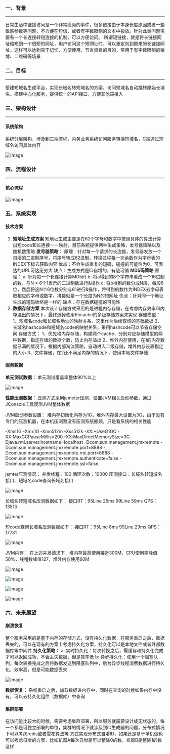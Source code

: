 ### 一、背景
* * *
日常生活中链接访问是一个非常高频的事件，很多链接由于本身长度原因或者一些敏感参数等问题，不方便在短信、或者有字数限制的文本中投放。针对此类问题需要有一个长连接转短连接的机制，可以方便访问。
所谓短链接，就是将长链接网址缩短到一个很短的网址，用户访问这个短网址时，可以重定向到原来的长链接网址。这样可以达到易于记忆、方便使用、节省资费的目的，常用于有字数限制的微博、二维码等场景

### 二、目标
* * *
搭建短域名生成平台，实现长域名转短域名的方案，访问短域名自动跳转原始长域名。搭建中心化服务，提供统一的API接口，方便其他端接入

### 三、架构设计
* * *
#### 系统架构
系统分层架构，涉及到三端流程，内务业务系统访问服务转换短域名，C端通过短域名访问具体内容

![image](https://github.com/lirui001/interview-assignments/blob/master/java/images/framework.png)

### 四、流程设计
* * *
#### 核心流程

![image](https://github.com/lirui001/interview-assignments/blob/master/java/images/process.png)

### 五、系统实现
#### 技术方案
1. **短地址生成方案**
   短地址生成主要是在62个字母和数字中按照具体的算法计算出短code和长连接一一映射，目前系统提供两种生成策略，发号器策略以及随机数策略
   **发号器策略：**
   原理：针对每一个请求的长连接，发号器发放一个自增的二进制序号，将序号转成62进制，转换过程每一次余数作为字母表的INDEX下标去获取内容
   优点：不会生成重复的短码，碰撞的可能性为0，可表达的URL可达无穷大
   缺点：生成方式是ID自增的，有迹可循
   **MD5码策略**
   原理：
   a: 针对每一个长连接计算MD5码
   b: 将a得到的8个字符串看成一个16进制的数，与N * 6个1表示的二进制数进行&操作
   c: 将b得到的数分成N段，每段6位，然后将这N个6位数分别与61进行&操作，将得到的数作为INDEX去字母表取相应的字母或数字，拼接就是一个长度为N的短网址
   优点：针对同一个地址生成的短码始终是一样的
   缺点：存在数据碰撞的可能性
2. **数据存储方案**
   本次设计存储方式采用的是进程内存存储，在考虑内存效率和内存溢出的情况下，最终选择使用Ehcache的多级存储方案来实现
   存储模型：
   1、短域名code和长域名地址的映射关系，这里作为后续查询的基础数据
   2、长域名hashcode和短域名code的映射关系，采用hashcode可以节省存储空间
   存储方式：
   1、优先堆内存存储，构建两个cache，分别对应存储模型的两种数据，指定存储的数据个数，防止内存溢出
   2、堆外内存使用，在1的内存数据已满的情况下，根据内部淘汰策略，自动进入二级存储，堆外内存设置指定的大小
   3、文件存储，在2还不满足内存的情况下，使用本地文件存储

#### 服务数据
**单元测试数据：**
单元测试覆盖率整体90%以上

![image](https://github.com/lirui001/interview-assignments/blob/master/java/images/junit.png)


**性能压测数据：**
压测方式采用jemeter压测，设置JVM相关启动参数，通过JConsole工具观测JVM整体数据

JVM启动参数设置：
堆内存初始化内存为1G，堆外内存最大设置为3G，由于没有专门的压测机器，在本机压测暂没有压测系统瓶颈，只是看系统的相关性能

-Xms1G -Xmx1G -Xmn512m -Xss512k -XX:+UseG1GC -XX:MaxGCPauseMillis=200  -XX:MaxDirectMemorySize=3G -Djava.rmi.server.hostname=localhost -Dcom.sun.management.jmxremote -Dcom.sun.management.jmxremote.port=8888 -Dcom.sun.management.jmxremote.rmi.port=8888 -Dcom.sun.management.jmxremote.authenticate=false -Dcom.sun.management.jmxremote.ssl=false

jemter压测情况：
并发线程：100
循环次数：10000
压测接口：长域名转短域名接口、短域名code查询长域名接口

![image](https://github.com/lirui001/interview-assignments/blob/master/java/images/thread-param.png)

长域名转短域名压测数据如下：
接口RT：95Line 25ms  99Line 59ms  QPS：13513

![image](https://github.com/lirui001/interview-assignments/blob/master/java/images/tansferurl.png)

短code查询长域名压测数据如下：
接口RT：95Line 8ms  99Line 29ms  QPS：17731

![image](https://github.com/lirui001/interview-assignments/blob/master/java/images/query.png)

JVM内存：
在上述并发请求下，堆内存最高使用接近300M，CPU使用率峰值50%，线程数峰值127，堆外内存使用60M

![image](https://github.com/lirui001/interview-assignments/blob/master/java/images/jvm1.png)

![image](https://github.com/lirui001/interview-assignments/blob/master/java/images/jvm2.png)

![image](https://github.com/lirui001/interview-assignments/blob/master/java/images/jvm3.png)

![image](https://github.com/lirui001/interview-assignments/blob/master/java/images/jvm4.png)

### 六、未来展望
#### 崩溃恢复
整个服务采用的是基于内存的存储方式，没有持久化数据，在服务重启之后，数据丢失的，可以在现有的方案上考虑持久化方案，持久化可以是本地文件或者外部数据库等中间件
**持久化策略：**
a: 实时持久化：每次转换之后，需缓存和持久化完成才可以返回成功，不会丢失数据，但是效率低
b: 异步持久化：使用一个阻塞队列，每次转换完成之后将数据发送到阻塞队列中，后台异步线程消费数据进行持久化，效率高，但是可能数据丢失

![image](https://github.com/lirui001/interview-assignments/blob/master/java/images/persistence.png)

**数据恢复：**
系统重启之后，加载数据进内存中，同时在查询的时候如果内存中没有，可以去持久化组件（数据库）中查询

#### 集群部署
在访问量比较大的时候，需要考虑集群部署，所以服务就需要设计成无状态的，每一个都是可独立部署的单位，集群的情况下就涉及到ID生成器的问题，分布式情况下可以考虑redis或者雪花算法等
方式实现分布式自增ID，如果还是基于单机做也可以考虑自增的方案，比如机器A每次自增是可以整除0的数，机器B是整除1的数这样
